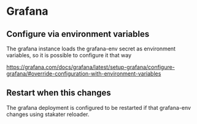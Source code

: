 # Grafana

## Configure via environment variables

The grafana instance loads the grafana-env secret as environment variables, so it is possible to configure it that way

<https://grafana.com/docs/grafana/latest/setup-grafana/configure-grafana/#override-configuration-with-environment-variables>

## Restart when this changes

The grafana deployment is configured to be restarted if that grafana-env changes using stakater reloader.
